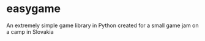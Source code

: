 # easygame
An extremely simple game library in Python created for a small game jam on a camp in Slovakia
